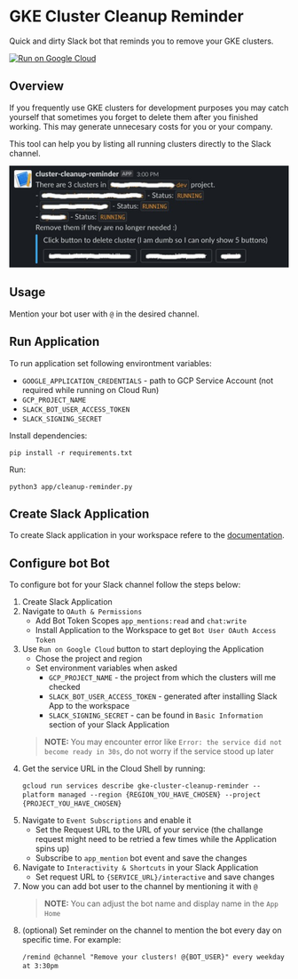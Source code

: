 # GKE Cluster Cleanup Reminder

Quick and dirty Slack bot that reminds you to remove your GKE clusters.

[![Run on Google Cloud](https://deploy.cloud.run/button.svg)](https://deploy.cloud.run)

## Overview

If you frequently use GKE clusters for development purposes you may catch yourself that sometimes you forget to delete them after you finished working. This may generate unnecesary costs for you or your company.

This tool can help you by listing all running clusters directly to the Slack channel.

![demo1](./assets/gke_cluster_cleanup_reminder.jpg "Slack message example")


## Usage

Mention your bot user with `@` in the desired channel.


## Run Application

To run application set following environtment variables:
- `GOOGLE_APPLICATION_CREDENTIALS` - path to GCP Service Account (not required while running on Cloud Run)
- `GCP_PROJECT_NAME`
- `SLACK_BOT_USER_ACCESS_TOKEN`
- `SLACK_SIGNING_SECRET`

Install dependencies:
```
pip install -r requirements.txt
```

Run:
```
python3 app/cleanup-reminder.py
```


## Create Slack Application

To create Slack application in your workspace refere to the [documentation](https://api.slack.com/start/overview#creating).


## Configure bot Bot

To configure bot for your Slack channel follow the steps below:
1. Create Slack Application
1. Navigate to `OAuth & Permissions`
    - Add Bot Token Scopes `app_mentions:read` and `chat:write`
    - Install Application to the Workspace to get `Bot User OAuth Access Token`
1. Use `Run on Google Cloud` button to start deploying the Application
    - Chose the project and region
    - Set environment variables when asked
        - `GCP_PROJECT_NAME` - the project from which the clusters will me checked
        - `SLACK_BOT_USER_ACCESS_TOKEN` - generated after installing Slack App to the workspace
        - `SLACK_SIGNING_SECRET` - can be found in `Basic Information` section of your Slack Application
    > **NOTE:** You may encounter error like `Error: the service did not become ready in 30s`, do not worry if the service stood up later
1. Get the service URL in the Cloud Shell by running:
    ```
    gcloud run services describe gke-cluster-cleanup-reminder --platform managed --region {REGION_YOU_HAVE_CHOSEN} --project {PROJECT_YOU_HAVE_CHOSEN}
    ```
1. Navigate to `Event Subscriptions` and enable it
    - Set the Request URL to the URL of your service (the challange request might need to be retried a few times while the Application spins up)
    - Subscribe to `app_mention` bot event and save the changes
1. Navigate to `Interactivity & Shortcuts` in your Slack Application
    - Set request URL to `{SERVICE_URL}/interactive` and save changes
1. Now you can add bot user to the channel by mentioning it with `@`
    > **NOTE:** You can adjust the bot name and display name in the `App Home`
1. (optional) Set reminder on the channel to mention the bot every day on specific time. For example:
    ```
    /remind @channel "Remove your clusters! @{BOT_USER}" every weekday at 3:30pm
    ```
